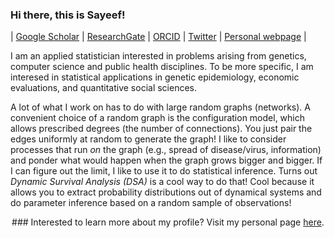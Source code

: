 ### Hi there, this is Sayeef! 

| [Google Scholar](https://scholar.google.com/citations?user=P0AcviIAAAAJ&hl=en) | [ResearchGate](https://www.researchgate.net/profile/Mohammad-Sayeef-Alam) | [ORCID](https://orcid.org/0000-0002-1478-5975) | [Twitter](https://twitter.com/sayeef_alam) | [Personal webpage](https://msa.github.io/) | 

I am an applied statistician interested in problems arising from genetics, computer science and public health disciplines. To be more specific, I am interesed in statistical applications in genetic epidemiology, economic evaluations, and quantitative social sciences. 

A lot of what I work on has to do with large random graphs (networks). A convenient choice of a random graph is the configuration model, which allows prescribed degrees (the number of connections). You just pair the edges uniformly at random to generate the graph! I like to consider processes that run _on_ the graph (e.g., spread of disease/virus, information) and ponder what would happen when the graph grows bigger and bigger. If I can figure out the limit, I like to use it to do statistical inference. Turns out _Dynamic Survival Analysis (DSA)_ is a cool way to do that! Cool because it allows you to extract probability distributions out of dynamical systems and do parameter inference based on a random sample of observations! 

<p align="center"> ### Interested to learn more about my profile?  Visit my personal page <a href="https://msa.github.io/">here</a>.</p>

<!--
**alamsayeef/alamsayeef** is a ✨ _special_ ✨ repository because its `README.md` (this file) appears on your GitHub profile.

Here are some ideas to get you started:

- 🔭 I’m currently working on ...
- 🌱 I’m currently learning ...
- 👯 I’m looking to collaborate on ...
- 🤔 I’m looking for help with ...
- 💬 Ask me about ...
- 📫 How to reach me: ...
- 😄 Pronouns: ...
- ⚡ Fun fact: ...
-->

